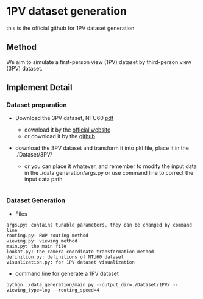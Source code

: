 # 1PV dataset generation
this is the official github for 1PV dataset generation

## Method
We aim to simulate a first-person view (1PV) dataset by third-person view (3PV) dataset. 

## Implement Detail


### Dataset preparation
* Download the 3PV dataset, NTU60 [pdf](https://www.cv-foundation.org/openaccess/content_cvpr_2016/papers/Shahroudy_NTU_RGBD_A_CVPR_2016_paper.pdf)
    * download it by the [official website](https://rose1.ntu.edu.sg/dataset/actionRecognition/) 
    * or download it by the [github](https://github.com/shahroudy/NTURGB-D)

* download the 3PV dataset and  transform it into pkl file, place it in the ./Dataset/3PV/ 
    * or you can place it whatever, and remember to modify the input data in the ./data generation/args.py or use command line to correct the input data path

```

```

### Dataset Generation
* Files
```
args.py: contains tunable parameters, they can be changed by command line
routing.py: RWP routing method
viewing.py: viewing method
main.py: the main file
lookat.py: the camera coordinate transformation method
definition.py: definitions of NTU60 dataset
visualization.py: for 1PV dataset visualization
```

* command line for generate a 1PV dataset
```
python ./data generation/main.py --output_dir=./Dataset/1PV/ --viewing_type=log --routing_speed=4
```